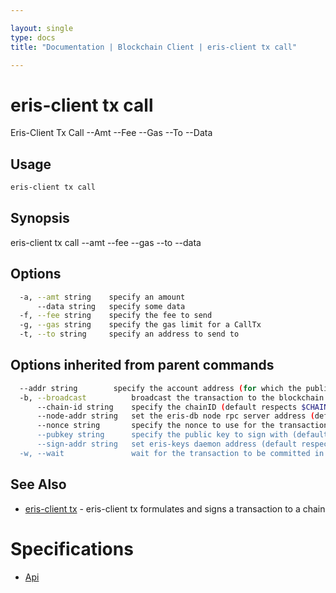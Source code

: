 ```yaml
---

layout: single
type: docs
title: "Documentation | Blockchain Client | eris-client tx call"

---
```


# eris-client tx call

Eris-Client Tx Call --Amt <Amt> --Fee <Fee> --Gas <Gas> --To <Contract Addr> --Data <Data>

## Usage

```bash
eris-client tx call
```

## Synopsis

eris-client tx call --amt <amt> --fee <fee> --gas <gas> --to <contract addr> --data <data>


## Options

```bash
  -a, --amt string    specify an amount
      --data string   specify some data
  -f, --fee string    specify the fee to send
  -g, --gas string    specify the gas limit for a CallTx
  -t, --to string     specify an address to send to
```

## Options inherited from parent commands

```bash
  --addr string        specify the account address (for which the public key can be found at eris-keys) (default respects $ERIS_CLIENT_ADDRESS)
  -b, --broadcast          broadcast the transaction to the blockchain (default true)
      --chain-id string    specify the chainID (default respects $CHAIN_ID)
      --node-addr string   set the eris-db node rpc server address (default respects $ERIS_CLIENT_NODE_ADDRESS) (default "tcp://127.0.0.1:46657")
      --nonce string       specify the nonce to use for the transaction (should equal the sender account's nonce + 1)
      --pubkey string      specify the public key to sign with (defaults to $ERIS_CLIENT_PUBLIC_KEY)
      --sign-addr string   set eris-keys daemon address (default respects $ERIS_CLIENT_SIGN_ADDRESS) (default "http://127.0.0.1:4767")
  -w, --wait               wait for the transaction to be committed in a block
```



## See Also

* [eris-client tx](/docs/documentation/db/0.12.0-rc3/eris-client_tx/) - eris-client tx formulates and signs a transaction to a chain






# Specifications

* [Api](/docs/documentation/db/0.12.0-rc3/specifications/api/)

